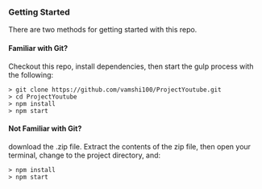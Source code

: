 

### Getting Started

There are two methods for getting started with this repo.

#### Familiar with Git?
Checkout this repo, install dependencies, then start the gulp process with the following:

```
> git clone https://github.com/vamshi100/ProjectYoutube.git
> cd ProjectYoutube
> npm install
> npm start
```

#### Not Familiar with Git?
download the .zip file.  Extract the contents of the zip file, then open your terminal, change to the project directory, and:

```
> npm install
> npm start
````
